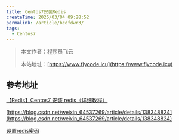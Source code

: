 ```yaml
---
title: Centos7安装Redis
createTime: 2025/03/04 09:28:52
permalink: /article/bcdfdwr3/
tags:
  - Centos7
---
```

> 本文作者：程序员飞云
>
> 本站地址：[https://www.flycode.icu](https://www.flycode.icu)


## 参考地址
[【Redis】Centos7 安装 redis（详细教程）](https://blog.csdn.net/weixin_74531333/article/details/140670947)

[https://blog.csdn.net/weixin_64537269/article/details/138348824](https://blog.csdn.net/weixin_64537269/article/details/138348824)

[设置redis密码](https://cloud.tencent.com/developer/article/1828245)